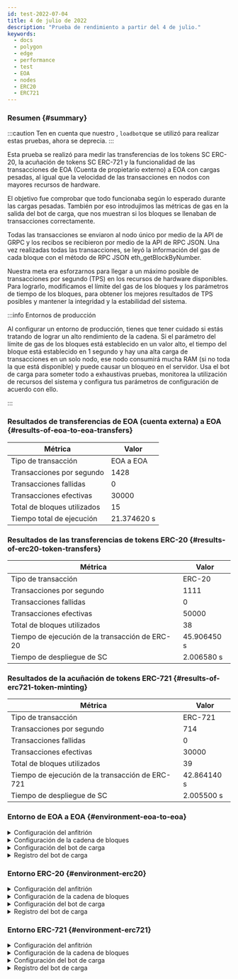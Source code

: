 ```yaml
---
id: test-2022-07-04
title: 4 de julio de 2022
description: "Prueba de rendimiento a partir del 4 de julio."
keywords:
  - docs
  - polygon
  - edge
  - performance
  - test
  - EOA
  - nodes
  - ERC20
  - ERC721
---
```


### Resumen {#summary}

:::caution
Ten en cuenta que nuestro , `loadbot`que se utilizó para realizar estas pruebas, ahora se deprecia.
:::

Esta prueba se realizó para medir las transferencias de los tokens SC ERC-20, la acuñación de tokens SC ERC-721 y la funcionalidad de las transacciones de EOA (Cuenta de propietario externo) a EOA con cargas pesadas, al igual que la velocidad de las transacciones en nodos con mayores recursos de hardware.

El objetivo fue comprobar que todo funcionaba según lo esperado durante las cargas pesadas. También por eso introdujimos las métricas de gas en la salida del bot de carga, que nos muestran si los bloques se llenaban de transacciones correctamente.

Todas las transacciones se enviaron al nodo único por medio de la API de GRPC y los recibos se recibieron por medio de la API de RPC JSON. Una vez realizadas todas las transacciones, se leyó la información del gas de cada bloque con el método de RPC JSON eth_getBlockByNumber.

Nuestra meta era esforzarnos para llegar a un máximo posible de transacciones por segundo (TPS) en los recursos de hardware disponibles.
Para lograrlo, modificamos el límite del gas de los bloques y los parámetros de tiempo de los bloques, para obtener los mejores resultados de TPS posibles y mantener la integridad y la estabilidad del sistema.


:::info Entornos de producción

Al configurar un entorno de producción, tienes que tener cuidado si estás tratando de lograr un alto rendimiento de la cadena.
Si el parámetro del límite de gas de los bloques está establecido en un valor alto, el tiempo del bloque está establecido en 1 segundo y hay una alta carga de transacciones en un solo nodo, ese nodo consumirá mucha RAM (si no toda la que está disponible) y puede causar un bloqueo en el servidor.
Usa el bot de carga para someter todo a exhaustivas pruebas, monitorea la utilización de recursos del sistema y configura tus parámetros de configuración de acuerdo con ello.

:::



### Resultados de transferencias de EOA (cuenta externa) a EOA {#results-of-eoa-to-eoa-transfers}
| Métrica | Valor |
| ------ | ----- |
| Tipo de transacción | EOA a EOA |
| Transacciones por segundo | 1428 |
| Transacciones fallidas | 0 |
| Transacciones efectivas | 30000 |
| Total de bloques utilizados | 15 |
| Tiempo total de ejecución | 21.374620 s |

### Resultados de las transferencias de tokens ERC-20 {#results-of-erc20-token-transfers}

| Métrica | Valor |
| ------ | ----- |
| Tipo de transacción | ERC-20 |
| Transacciones por segundo | 1111 |
| Transacciones fallidas | 0 |
| Transacciones efectivas | 50000 |
| Total de bloques utilizados | 38 |
| Tiempo de ejecución de la transacción de ERC-20 | 45.906450 s |
| Tiempo de despliegue de SC | 2.006580 s |

### Resultados de la acuñación de tokens ERC-721 {#results-of-erc721-token-minting}

| Métrica | Valor |
| ------ | ----- |
| Tipo de transacción | ERC-721 |
| Transacciones por segundo | 714 |
| Transacciones fallidas | 0 |
| Transacciones efectivas | 30000 |
| Total de bloques utilizados | 39 |
| Tiempo de ejecución de la transacción de ERC-721 | 42.864140 s |
| Tiempo de despliegue de SC | 2.005500 s |




### Entorno de EOA a EOA {#environment-eoa-to-eoa}
<details>
  <summary>Configuración del anfitrión</summary>
  <div>
    <div>
        <table>
            <tr>
                <td>Proveedor de la nube</td>
                <td>EC2 de AWS</td>
            </tr>
            <tr>
                <td>Tamaño de la instancia</td>
                <td>c6a.48xlarge</td>
            </tr>
            <tr>
                <td>Redes</td>
                <td>Subred privada</td>
            </tr>
            <tr>
                <td>Sistema operativo</td>
                <td>Linux Ubuntu 20.04 LTS - Focal Fossa</td>
            </tr>
            <tr>
                <td>Límite del descriptor de archivos</td>
                <td>65535</td>
            </tr>
            <tr>
                <td>Procesos máximos de usuario</td>
                <td>65535</td>
            </tr>
        </table>
    </div>
    <br/>
  </div>
</details>

<details>
  <summary>Configuración de la cadena de bloques</summary>
  <div>
    <div>
        <table>
            <tr>
                <td>Versión de Polygon Edge</td>
                <td>Versión <a href="https://github.com/0xPolygon/polygon-edge/releases/tag/v0.4.1">v0.4.1</a> </td>
            </tr>
            <tr>
                <td>Nodos validadores</td>
                <td>4</td>
            </tr>
            <tr>
                <td>Nodos no validadores</td>
                <td>0</td>
            </tr>
            <tr>
                <td>Consenso</td>
                <td>Prueba de autoridad (PoA) tolerante a falta bizantina de Estambul (IBFT)</td>
            </tr>
            <tr>
                <td>Tiempo del bloque</td>
                <td>1 s</td>
            </tr>
            <tr>
                <td>Límite de gas de los bloques</td>
                <td>70778880</td>
            </tr>
            <tr>
                <td>Máximo de ranuras</td>
                <td>276480</td>
            </tr>
            <tr>
                <td>Utilización promedio de bloques</td>
                <td>59,34 %</td>
            </tr>
        </table>
    </div>
    <br/>
  </div>
</details>

<details>
  <summary>Configuración del bot de carga</summary>
  <div>
    <div>
        <table>
            <tr>
                <td>Total de transacciones</td>
                <td>30000</td>
            </tr>
            <tr>
                <td>Transacciones enviadas por segundo</td>
                <td>1428</td>
            </tr>
            <tr>
                <td>Tipo de transacciones</td>
                <td>Transferencias de EOA a EOA</td>
            </tr>
        </table>
    </div>
    <br/>
  </div>
</details>

<details>
    <summary>Registro del bot de carga</summary>

    [COUNT DATA]
    Transactions submitted = 30000
    Transactions failed    = 0

    [APPROXIMATE TPS]
    Approximate number of transactions per second = 1428

    [TURN AROUND DATA]
    Average transaction turn around = 4.394900s
    Fastest transaction turn around = 1.133980s
    Slowest transaction turn around = 7.258690s
    Total loadbot execution time    = 21.374620s

    [BLOCK DATA]
    Blocks required = 15

    Block #110 = 1268 txns (26628000 gasUsed / 70778880 gasLimit) utilization = 37.62%
    Block #111 = 2744 txns (57624000 gasUsed / 70778880 gasLimit) utilization = 81.41%
    Block #112 = 2333 txns (48993000 gasUsed / 70778880 gasLimit) utilization = 69.22%
    Block #113 = 1326 txns (27846000 gasUsed / 70778880 gasLimit) utilization = 39.34%
    Block #114 = 1852 txns (38892000 gasUsed / 70778880 gasLimit) utilization = 54.95%
    Block #115 = 2270 txns (47670000 gasUsed / 70778880 gasLimit) utilization = 67.35%
    Block #116 = 559 txns (11739000 gasUsed / 70778880 gasLimit) utilization  = 16.59%
    Block #117 = 3370 txns (70770000 gasUsed / 70778880 gasLimit) utilization = 99.99%
    Block #118 = 910 txns (19110000 gasUsed / 70778880 gasLimit) utilization  = 27.00%
    Block #119 = 3132 txns (65772000 gasUsed / 70778880 gasLimit) utilization = 92.93%
    Block #120 = 1207 txns (25347000 gasUsed / 70778880 gasLimit) utilization = 35.81%
    Block #121 = 3370 txns (70770000 gasUsed / 70778880 gasLimit) utilization = 99.99%
    Block #122 = 2734 txns (57414000 gasUsed / 70778880 gasLimit) utilization = 81.12%
    Block #123 = 2737 txns (57477000 gasUsed / 70778880 gasLimit) utilization = 81.21%
    Block #124 = 188 txns (3948000 gasUsed / 70778880 gasLimit) utilization   = 5.58%

    [AVERAGE BLOCK UTILIZATION]
    Average utilization across all blocks = 59.34%
</details>

### Entorno ERC-20 {#environment-erc20}
<details>
  <summary>Configuración del anfitrión</summary>
  <div>
    <div>
        <table>
            <tr>
                <td>Proveedor de la nube</td>
                <td>EC2 de AWS</td>
            </tr>
            <tr>
                <td>Tamaño de la instancia</td>
                <td>c6a.48xlarge</td>
            </tr>
            <tr>
                <td>Redes</td>
                <td>Subred privada</td>
            </tr>
            <tr>
                <td>Sistema operativo</td>
                <td>Linux Ubuntu 20.04 LTS - Focal Fossa</td>
            </tr>
            <tr>
                <td>Límite del descriptor de archivos</td>
                <td>65535</td>
            </tr>
            <tr>
                <td>Procesos máximos de usuario</td>
                <td>65535</td>
            </tr>
        </table>
    </div>
    <br/>
  </div>
</details>

<details>
  <summary>Configuración de la cadena de bloques</summary>
  <div>
    <div>
        <table>
            <tr>
                <td>Versión de Polygon Edge</td>
                <td>Versión <a href="https://github.com/0xPolygon/polygon-edge/releases/tag/v0.4.1">v0.4.1</a> </td>
            </tr>
            <tr>
                <td>Nodos validadores</td>
                <td>4</td>
            </tr>
            <tr>
                <td>Nodos no validadores</td>
                <td>0</td>
            </tr>
            <tr>
                <td>Consenso</td>
                <td>Prueba de autoridad (PoA) tolerante a falta bizantina de Estambul (IBFT)</td>
            </tr>
            <tr>
                <td>Tiempo del bloque</td>
                <td>1 s</td>
            </tr>
            <tr>
                <td>Límite de gas de los bloques</td>
                <td>47185920</td>
            </tr>
            <tr>
                <td>Máximo de ranuras</td>
                <td>184320</td>
            </tr>
            <tr>
                <td>Utilización promedio de bloques</td>
                <td>81,29 %</td>
            </tr>
        </table>
    </div>
    <br/>
  </div>
</details>

<details>
  <summary>Configuración del bot de carga</summary>
  <div>
    <div>
        <table>
            <tr>
                <td>Total de transacciones</td>
                <td>50000</td>
            </tr>
            <tr>
                <td>Transacciones enviadas por segundo</td>
                <td>1111</td>
            </tr>
            <tr>
                <td>Tipo de transacciones</td>
                <td>Transferencias de ERC-20 a ERC-20</td>
            </tr>
        </table>
    </div>
    <br/>
  </div>
</details>

<details>
    <summary>Registro del bot de carga</summary>

    [COUNT DATA]
    Transactions submitted = 50000
    Transactions failed    = 0

    [APPROXIMATE TPS]
    Approximate number of transactions per second = 1111

    [CONTRACT DEPLOYMENT INFO]
    Contract address     = 0x33123b7a4420798b1D208ABBac657B7b103edbD9
    Total execution time = 2.006580s

    [CONTRACT DEPLOYMENT BLOCK DATA]
    Blocks required = 1
    Block #174 = 1 txns (1055757 gasUsed / 47185920 gasLimit) utilization = 2.24%

    [TURN AROUND DATA]
    Average transaction turn around = 8.856780s
    Fastest transaction turn around = 2.006200s
    Slowest transaction turn around = 15.977210s
    Total loadbot execution time    = 45.906450s

    [BLOCK DATA]
    Blocks required = 38

    Block #176 = 1618 txns (47164700 gasUsed / 47185920 gasLimit) utilization = 99.96%
    Block #177 = 1618 txns (47164700 gasUsed / 47185920 gasLimit) utilization = 99.96%
    Block #178 = 1618 txns (47164700 gasUsed / 47185920 gasLimit) utilization = 99.96%
    Block #179 = 1618 txns (47164700 gasUsed / 47185920 gasLimit) utilization = 99.96%
    Block #180 = 1618 txns (47164700 gasUsed / 47185920 gasLimit) utilization = 99.96%
    Block #181 = 1618 txns (47164700 gasUsed / 47185920 gasLimit) utilization = 99.96%
    Block #182 = 1618 txns (47164700 gasUsed / 47185920 gasLimit) utilization = 99.96%
    Block #183 = 1618 txns (47164700 gasUsed / 47185920 gasLimit) utilization = 99.96%
    Block #184 = 688 txns (20055200 gasUsed / 47185920 gasLimit) utilization  = 42.50%
    Block #185 = 1618 txns (47164700 gasUsed / 47185920 gasLimit) utilization = 99.96%
    Block #186 = 1618 txns (47164700 gasUsed / 47185920 gasLimit) utilization = 99.96%
    Block #187 = 1618 txns (47164700 gasUsed / 47185920 gasLimit) utilization = 99.96%
    Block #188 = 317 txns (9240550 gasUsed / 47185920 gasLimit) utilization   = 19.58%
    Block #189 = 1618 txns (47164700 gasUsed / 47185920 gasLimit) utilization = 99.96%
    Block #190 = 1618 txns (47164700 gasUsed / 47185920 gasLimit) utilization = 99.96%
    Block #191 = 1618 txns (47164700 gasUsed / 47185920 gasLimit) utilization = 99.96%
    Block #192 = 89 txns (2594350 gasUsed / 47185920 gasLimit) utilization    = 5.50%
    Block #193 = 1618 txns (47164700 gasUsed / 47185920 gasLimit) utilization = 99.96%
    Block #194 = 1618 txns (47164700 gasUsed / 47185920 gasLimit) utilization = 99.96%
    Block #195 = 1618 txns (47164700 gasUsed / 47185920 gasLimit) utilization = 99.96%
    Block #196 = 795 txns (23174250 gasUsed / 47185920 gasLimit) utilization  = 49.11%
    Block #197 = 1618 txns (47164700 gasUsed / 47185920 gasLimit) utilization = 99.96%
    Block #198 = 1618 txns (47164700 gasUsed / 47185920 gasLimit) utilization = 99.96%
    Block #199 = 1618 txns (47164700 gasUsed / 47185920 gasLimit) utilization = 99.96%
    Block #200 = 594 txns (17315100 gasUsed / 47185920 gasLimit) utilization  = 36.70%
    Block #201 = 1618 txns (47164700 gasUsed / 47185920 gasLimit) utilization = 99.96%
    Block #202 = 1618 txns (47164700 gasUsed / 47185920 gasLimit) utilization = 99.96%
    Block #203 = 1618 txns (47164700 gasUsed / 47185920 gasLimit) utilization = 99.96%
    Block #204 = 208 txns (6063200 gasUsed / 47185920 gasLimit) utilization   = 12.85%
    Block #205 = 1618 txns (47164700 gasUsed / 47185920 gasLimit) utilization = 99.96%
    Block #206 = 1618 txns (47164700 gasUsed / 47185920 gasLimit) utilization = 99.96%
    Block #207 = 1618 txns (47164700 gasUsed / 47185920 gasLimit) utilization = 99.96%
    Block #208 = 30 txns (874500 gasUsed / 47185920 gasLimit) utilization     = 1.85%
    Block #209 = 1618 txns (47164700 gasUsed / 47185920 gasLimit) utilization = 99.96%
    Block #210 = 1618 txns (47164700 gasUsed / 47185920 gasLimit) utilization = 99.96%
    Block #211 = 1618 txns (47164700 gasUsed / 47185920 gasLimit) utilization = 99.96%
    Block #212 = 177 txns (5159550 gasUsed / 47185920 gasLimit) utilization   = 10.93%
    Block #213 = 180 txns (5247000 gasUsed / 47185920 gasLimit) utilization   = 11.12%

    [AVERAGE BLOCK UTILIZATION]
    Average utilization across all blocks = 81.29%

</details>

### Entorno ERC-721 {#environment-erc721}
<details>
  <summary>Configuración del anfitrión</summary>
  <div>
    <div>
        <table>
            <tr>
                <td>Proveedor de la nube</td>
                <td>EC2 de AWS</td>
            </tr>
            <tr>
                <td>Tamaño de la instancia</td>
                <td>c6a.48xlarge</td>
            </tr>
            <tr>
                <td>Redes</td>
                <td>Subred privada</td>
            </tr>
            <tr>
                <td>Sistema operativo</td>
                <td>Linux Ubuntu 20.04 LTS - Focal Fossa</td>
            </tr>
            <tr>
                <td>Límite del descriptor de archivos</td>
                <td>65535</td>
            </tr>
            <tr>
                <td>Procesos máximos de usuario</td>
                <td>65535</td>
            </tr>
        </table>
    </div>
    <br/>
  </div>
</details>

<details>
  <summary>Configuración de la cadena de bloques</summary>
  <div>
    <div>
        <table>
            <tr>
                <td>Versión de Polygon Edge</td>
                <td>Versión <a href="https://github.com/0xPolygon/polygon-edge/releases/tag/v0.4.1">v0.4.1</a> </td>
            </tr>
            <tr>
                <td>Nodos validadores</td>
                <td>4</td>
            </tr>
            <tr>
                <td>Nodos no validadores</td>
                <td>0</td>
            </tr>
            <tr>
                <td>Consenso</td>
                <td>Prueba de autoridad (PoA) tolerante a falta bizantina de Estambul (IBFT)</td>
            </tr>
            <tr>
                <td>Tiempo del bloque</td>
                <td>1 s</td>
            </tr>
            <tr>
                <td>Límite de gas de los bloques</td>
                <td>94371840</td>
            </tr>
            <tr>
                <td>Máximo de ranuras</td>
                <td>1000000</td>
            </tr>
            <tr>
                <td>Utilización promedio de bloques</td>
                <td>93,88 %</td>
            </tr>
        </table>
    </div>
    <br/>
  </div>
</details>

<details>
  <summary>Configuración del bot de carga</summary>
  <div>
    <div>
        <table>
            <tr>
                <td>Total de transacciones</td>
                <td>30000</td>
            </tr>
            <tr>
                <td>Transacciones enviadas por segundo</td>
                <td>714</td>
            </tr>
            <tr>
                <td>Tipo de transacciones</td>
                <td>Acuñación de tokens ERC-721</td>
            </tr>
        </table>
    </div>
    <br/>
  </div>
</details>

<details>
    <summary>Registro del bot de carga</summary>

    [COUNT DATA]
    Transactions submitted = 30000
    Transactions failed    = 0

    [APPROXIMATE TPS]
    Approximate number of transactions per second = 714

    [CONTRACT DEPLOYMENT INFO]
    Contract address     = 0x4Ceff7F2f9fC9f150a42AfcabceEDABeB723E56f
    Total execution time = 2.005500s

    [CONTRACT DEPLOYMENT BLOCK DATA]
    Blocks required = 1
    Block #59 = 1 txns (2528772 gasUsed / 94371840 gasLimit) utilization = 2.68%

    [TURN AROUND DATA]
    Average transaction turn around = 13.191620s
    Fastest transaction turn around = 2.034710s
    Slowest transaction turn around = 23.686180s
    Total loadbot execution time    = 42.864140s

    [BLOCK DATA]
    Blocks required = 39

    Block #61 = 818 txns (94237644 gasUsed / 94371840 gasLimit) utilization = 99.86%
    Block #62 = 819 txns (94322802 gasUsed / 94371840 gasLimit) utilization = 99.95%
    Block #63 = 819 txns (94322802 gasUsed / 94371840 gasLimit) utilization = 99.95%
    Block #64 = 819 txns (94322802 gasUsed / 94371840 gasLimit) utilization = 99.95%
    Block #65 = 819 txns (94322802 gasUsed / 94371840 gasLimit) utilization = 99.95%
    Block #66 = 819 txns (94322802 gasUsed / 94371840 gasLimit) utilization = 99.95%
    Block #67 = 819 txns (94322802 gasUsed / 94371840 gasLimit) utilization = 99.95%
    Block #68 = 819 txns (94322802 gasUsed / 94371840 gasLimit) utilization = 99.95%
    Block #69 = 819 txns (94322802 gasUsed / 94371840 gasLimit) utilization = 99.95%
    Block #70 = 819 txns (94322802 gasUsed / 94371840 gasLimit) utilization = 99.95%
    Block #71 = 819 txns (94322802 gasUsed / 94371840 gasLimit) utilization = 99.95%
    Block #72 = 510 txns (58738980 gasUsed / 94371840 gasLimit) utilization = 62.24%
    Block #73 = 819 txns (94322802 gasUsed / 94371840 gasLimit) utilization = 99.95%
    Block #74 = 819 txns (94322802 gasUsed / 94371840 gasLimit) utilization = 99.95%
    Block #75 = 819 txns (94322802 gasUsed / 94371840 gasLimit) utilization = 99.95%
    Block #76 = 674 txns (77624892 gasUsed / 94371840 gasLimit) utilization = 82.25%
    Block #77 = 819 txns (94322802 gasUsed / 94371840 gasLimit) utilization = 99.95%
    Block #78 = 819 txns (94322802 gasUsed / 94371840 gasLimit) utilization = 99.95%
    Block #79 = 819 txns (94322802 gasUsed / 94371840 gasLimit) utilization = 99.95%
    Block #80 = 179 txns (20621682 gasUsed / 94371840 gasLimit) utilization = 21.85%
    Block #81 = 819 txns (94322802 gasUsed / 94371840 gasLimit) utilization = 99.95%
    Block #82 = 819 txns (94322802 gasUsed / 94371840 gasLimit) utilization = 99.95%
    Block #83 = 819 txns (94322802 gasUsed / 94371840 gasLimit) utilization = 99.95%
    Block #84 = 231 txns (26609898 gasUsed / 94371840 gasLimit) utilization = 28.20%
    Block #85 = 819 txns (94322802 gasUsed / 94371840 gasLimit) utilization = 99.95%
    Block #86 = 819 txns (94322802 gasUsed / 94371840 gasLimit) utilization = 99.95%
    Block #87 = 819 txns (94322802 gasUsed / 94371840 gasLimit) utilization = 99.95%
    Block #88 = 819 txns (94322802 gasUsed / 94371840 gasLimit) utilization = 99.95%
    Block #89 = 819 txns (94322802 gasUsed / 94371840 gasLimit) utilization = 99.95%
    Block #90 = 819 txns (94322802 gasUsed / 94371840 gasLimit) utilization = 99.95%
    Block #91 = 819 txns (94322802 gasUsed / 94371840 gasLimit) utilization = 99.95%
    Block #92 = 819 txns (94322802 gasUsed / 94371840 gasLimit) utilization = 99.95%
    Block #93 = 819 txns (94322802 gasUsed / 94371840 gasLimit) utilization = 99.95%
    Block #94 = 819 txns (94322802 gasUsed / 94371840 gasLimit) utilization = 99.95%
    Block #95 = 819 txns (94322802 gasUsed / 94371840 gasLimit) utilization = 99.95%
    Block #96 = 819 txns (94322802 gasUsed / 94371840 gasLimit) utilization = 99.95%
    Block #97 = 819 txns (94322802 gasUsed / 94371840 gasLimit) utilization = 99.95%
    Block #98 = 819 txns (94322802 gasUsed / 94371840 gasLimit) utilization = 99.95%
    Block #99 = 561 txns (64612038 gasUsed / 94371840 gasLimit) utilization = 68.47%

    [AVERAGE BLOCK UTILIZATION]
    Average utilization across all blocks = 93.88%

</details>


